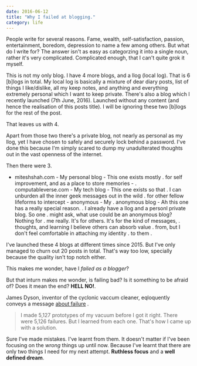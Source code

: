 ```yaml
---
date: 2016-06-12
title: "Why I failed at blogging."
category: life
---
```


People write for several reasons. Fame, wealth,
self-satisfaction, passion, entertainment, boredom, depression
to name a few among others. But what do I write for? The
answer isn't as easy as categorzing it into a single noun,
rather it's very complicated. Complicated enough, that I can't
quite grok it myself.

<!--more-->

This is not my only blog. I have 4 more blogs, and a llog
(local log). That is 6 [b]logs in total. My local log is
basically a mixture of dear diary posts, list of things I
like/dislike, all my keep notes, and anything and everything
extremely personal which I want to keep private. There's also
a blog which I recently launched (7th June, 2016). Launched
without any content (and hence the realisation of this posts
title). I will be ignoring these two [b]logs for the rest of
the post.

That leaves us with 4.

Apart from those two there's a private blog, not nearly as
personal as my llog, yet I have chosen to safely and securely
lock behind a password. I've done this because I'm simply
scared to dump my unadulterated thoughts out in the vast
openness of the internet.

Then there were 3.

- miteshshah.com - My personal blog - This one exists mostly .
for self improvement, and as a place to store memories -     .
computableverse.com - My tech blog - This one exists so that .
I can unburden all the inner geek messages out in the wild   .
for other fellow lifeforms to intercept - anonymous - My     .
anonymous blog - Ah this one has a really special reason.    .
I already have a llog and a personl private blog. So one     .
might ask, what use could be an anonymous blog? Nothing for  .
me really. It's for others. It's for the kind of messages,   .
thoughts, and learning I believe others can absorb value     .
from, but I don't feel comfortable in attaching my identity  .
to them                                                      .

I've launched these 4 blogs at different times since 2015. But
I've only managed to churn out 20 posts in total. That's way
too low, specially because the quality isn't top notch either.

This makes me wonder, have I *failed as a blogger*?

But that inturn makes me wonder, is failing bad? Is it
something to be afraid of? Does it mean the end? **HELL NO!**.

James Dyson, inventor of the cyclonic vaccum
cleaner, eqloquently conveys a message [about
failure](http://www.fastcompany.com/59549/failure-doesnt-suck)
.

> I made 5,127 prototypes of my vacuum before I got it right.
> There were 5,126 failures. But I learned from each one. That's
> how I came up with a solution.

Sure I've made mistakes. I've learnt from them. It doesn't
matter if I've been focusing on the *wrong* things up until
now. Because I've learnt that there are only two things I need
for my next attempt. **Ruthless focus** and a **well defined
dream**.
